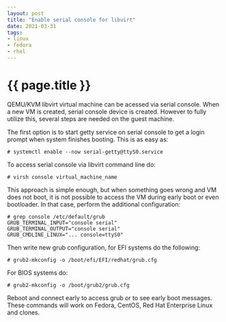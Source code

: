 ```yaml
---
layout: post
title: "Enable serial console for libvirt"
date: 2021-03-31
tags:
- linux
- fedora
- rhel
---
```

{{ page.title }}
================

QEMU/KVM libvirt virtual machine can be acessed via serial console. When a new
VM is created, serial console device is created. However to fully utilize this,
several steps are needed on the guest machine.

The first option is to start getty service on serial console to get a login
prompt when system finishes booting. This is as easy as:

    # systemctl enable --now serial-getty@ttyS0.service

To access serial console via libvirt command line do:

    # virsh console virtual_machine_name

This approach is simple enough, but when something goes wrong and VM does not
boot, it is not possible to access the VM during early boot or even bootloader.
In that case, perform the additional configuration:

    # grep console /etc/default/grub
    GRUB_TERMINAL_INPUT="console serial"
    GRUB_TERMINAL_OUTPUT="console serial"
    GRUB_CMDLINE_LINUX="... console=ttyS0"

Then write new grub configuration, for EFI systems do the following:

    # grub2-mkconfig -o /boot/efi/EFI/redhat/grub.cfg

For BIOS systems do:

    # grub2-mkconfig -o /boot/grub2/grub.cfg

Reboot and connect early to access grub or to see early boot messages. These
commands will work on Fedora, CentOS, Red Hat Enterprise Linux and clones.
